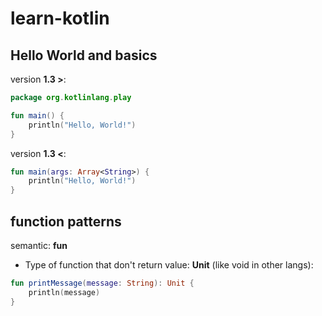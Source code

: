 # learn-kotlin

## Hello World and basics

version **1.3 >**:
```kotlin
package org.kotlinlang.play

fun main() {
    println("Hello, World!")
}

```

version **1.3 <**:
```kotlin
fun main(args: Array<String>) {
    println("Hello, World!")
}
```

## function patterns
semantic: **fun**

- Type of function that don't return value: **Unit** (like void in other langs):
```kotlin
fun printMessage(message: String): Unit {
    println(message)
}
```